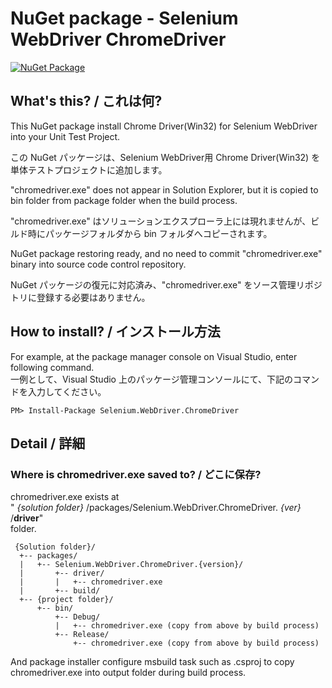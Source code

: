 # NuGet package - Selenium WebDriver ChromeDriver

[![NuGet Package](https://img.shields.io/nuget/v/Selenium.WebDriver.ChromeDriver.svg)](https://www.nuget.org/packages/Selenium.WebDriver.ChromeDriver/)

## What's this? / これは何?

This NuGet package install Chrome Driver(Win32) for Selenium WebDriver into your Unit Test Project.

この NuGet パッケージは、Selenium WebDriver用 Chrome Driver(Win32) を単体テストプロジェクトに追加します。

"chromedriver.exe" does not appear in Solution Explorer, but it is copied to bin folder from package folder when the build process.

"chromedriver.exe" はソリューションエクスプローラ上には現れませんが、ビルド時にパッケージフォルダから bin フォルダへコピーされます。

NuGet package restoring ready, and no need to commit "chromedriver.exe" binary into source code control repository.

NuGet パッケージの復元に対応済み、"chromedriver.exe" をソース管理リポジトリに登録する必要はありません。

## How to install? / インストール方法

For example, at the package manager console on Visual Studio, enter following command.  
一例として、Visual Studio 上のパッケージ管理コンソールにて、下記のコマンドを入力してください。

    PM> Install-Package Selenium.WebDriver.ChromeDriver

## Detail / 詳細

### Where is chromedriver.exe saved to? / どこに保存?

chromedriver.exe exists at  
" _{solution folder}_ /packages/Selenium.WebDriver.ChromeDriver. _{ver}_ /**driver**"  
folder.

     {Solution folder}/
      +-- packages/
      |   +-- Selenium.WebDriver.ChromeDriver.{version}/
      |       +-- driver/
      |       |   +-- chromedriver.exe
      |       +-- build/
      +-- {project folder}/
          +-- bin/
              +-- Debug/
              |   +-- chromedriver.exe (copy from above by build process)
              +-- Release/
                  +-- chromedriver.exe (copy from above by build process)

 And package installer configure msbuild task such as .csproj to
 copy chromedriver.exe into output folder during build process.
